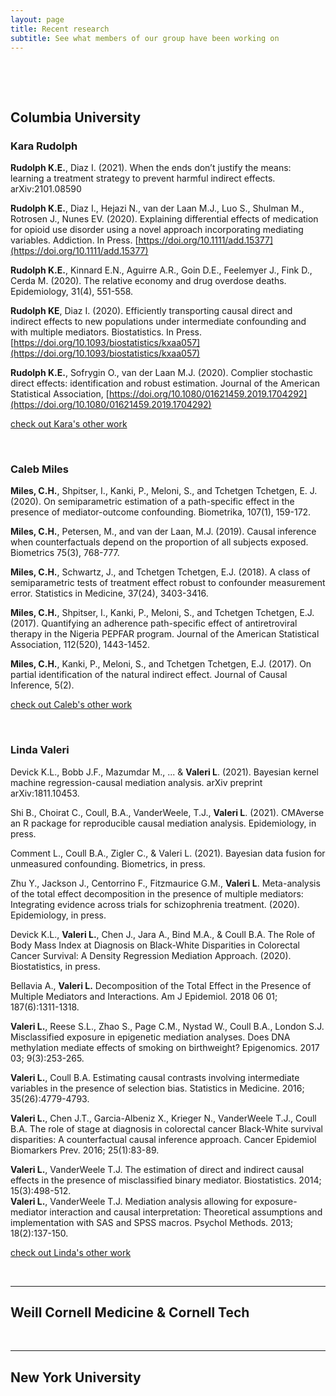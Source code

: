 ```yaml
---
layout: page
title: Recent research
subtitle: See what members of our group have been working on
---
```

  <p>&nbsp;</p>
  <p>&nbsp;</p>
  

## Columbia University

### Kara Rudolph

 
__Rudolph K.E.__, Diaz I. (2021). When the ends don’t justify the means: learning a treatment strategy to prevent harmful indirect effects. arXiv:2101.08590

__Rudolph K.E.__, Diaz I., Hejazi N., van der Laan M.J., Luo S., Shulman M., Rotrosen J., Nunes EV. (2020). Explaining differential effects of medication for opioid use disorder using a novel approach incorporating mediating variables. Addiction. In Press.  [https://doi.org/10.1111/add.15377](https://doi.org/10.1111/add.15377)

__Rudolph K.E.__, Kinnard E.N., Aguirre A.R., Goin D.E., Feelemyer J., Fink D., Cerda M. (2020). The relative economy and drug overdose deaths. Epidemiology, 31(4), 551-558.

__Rudolph KE__, Diaz I. (2020). Efficiently transporting causal direct and indirect effects to new populations under intermediate confounding and with multiple mediators. Biostatistics. In Press. [https://doi.org/10.1093/biostatistics/kxaa057](https://doi.org/10.1093/biostatistics/kxaa057)

__Rudolph K.E.__, Sofrygin O., van der Laan M.J. (2020). Complier stochastic direct effects: identification and robust estimation. Journal of the American Statistical Association, [https://doi.org/10.1080/01621459.2019.1704292](https://doi.org/10.1080/01621459.2019.1704292)

[check out Kara's other work](https://scholar.google.com/citations?user=HgmvKuoAAAAJ&hl=en)
  <p>&nbsp;</p>

### Caleb Miles


__Miles, C.H.__, Shpitser, I., Kanki, P., Meloni, S., and Tchetgen Tchetgen, E. J. (2020). On semiparametric estimation of a path-specific effect in the presence of mediator-outcome confounding. Biometrika, 107(1), 159-172.

__Miles, C.H.__, Petersen, M., and van der Laan, M.J. (2019). Causal inference when counterfactuals depend on the proportion of all subjects exposed. Biometrics 75(3), 768-777.

__Miles, C.H.__, Schwartz, J., and Tchetgen Tchetgen, E.J. (2018). A class of semiparametric tests of treatment effect robust to confounder measurement error. Statistics in Medicine, 37(24), 3403-3416.

__Miles, C.H.__, Shpitser, I., Kanki, P., Meloni, S., and Tchetgen Tchetgen, E.J. (2017). Quantifying an adherence path-specific effect of antiretroviral therapy in the Nigeria PEPFAR program. Journal of the American Statistical Association, 112(520), 1443-1452.

__Miles, C.H.__, Kanki, P., Meloni, S., and Tchetgen Tchetgen, E.J. (2017). On partial identification of the natural indirect effect. Journal of Causal Inference, 5(2).

[check out Caleb's other work](https://scholar.google.com/citations?user=qeCLXJYAAAAJ&hl=en)
  <p>&nbsp;</p>

### Linda Valeri
Devick K.L., Bobb J.F., Mazumdar M., ... & __Valeri L__. (2021). Bayesian kernel machine regression-causal mediation analysis. arXiv preprint arXiv:1811.10453. 

Shi B., Choirat C., Coull, B.A., VanderWeele, T.J., __Valeri L__. (2021). CMAverse an R package for reproducible causal mediation analysis. Epidemiology, in press.

Comment L., Coull B.A., Zigler C., & Valeri L. (2021). Bayesian data fusion for unmeasured confounding.  Biometrics, in press.

Zhu Y., Jackson J., Centorrino F., Fitzmaurice G.M., __Valeri L__. Meta-analysis of the total effect decomposition in the presence of multiple mediators: Integrating evidence across trials for schizophrenia treatment. (2020).  Epidemiology, in press.

Devick K.L., __Valeri L.__, Chen J., Jara A., Bind M.A., & Coull B.A. The Role of Body Mass Index at Diagnosis on Black-White Disparities in Colorectal Cancer Survival: A Density Regression Mediation Approach.  (2020). Biostatistics, in press.

Bellavia A., __Valeri L.__ Decomposition of the Total Effect in the Presence of Multiple Mediators and Interactions. Am J Epidemiol. 2018 06 01; 187(6):1311-1318. 

__Valeri L.__, Reese S.L., Zhao S., Page C.M., Nystad W., Coull B.A., London S.J. Misclassified exposure in epigenetic mediation analyses. Does DNA methylation mediate effects of smoking on birthweight? Epigenomics. 2017 03; 9(3):253-265. 

__Valeri L.__, Coull B.A. Estimating causal contrasts involving intermediate variables in the presence of selection bias. Statistics in Medicine. 2016; 35(26):4779-4793. 

__Valeri L.__, Chen J.T., Garcia-Albeniz X., Krieger N., VanderWeele T.J., Coull B.A. The role of stage at diagnosis in colorectal cancer Black-White survival disparities: A counterfactual causal inference approach. Cancer Epidemiol Biomarkers Prev. 2016; 25(1):83-89. 

__Valeri L.__, VanderWeele T.J. The estimation of direct and indirect causal effects in the presence of misclassified binary mediator. Biostatistics. 2014; 15(3):498-512.  
__Valeri L.__, VanderWeele T.J. Mediation analysis allowing for exposure-mediator interaction and causal interpretation: Theoretical assumptions and implementation with SAS and SPSS macros. Psychol Methods. 2013; 18(2):137-150.

[check out Linda's other work](https://scholar.google.com/citations?user=4KQw3hYAAAAJ&hl=en)
 <p>&nbsp;</p>

---

## Weill Cornell Medicine & Cornell Tech


  <p>&nbsp;</p>

---

## New York University


  <p>&nbsp;</p>
